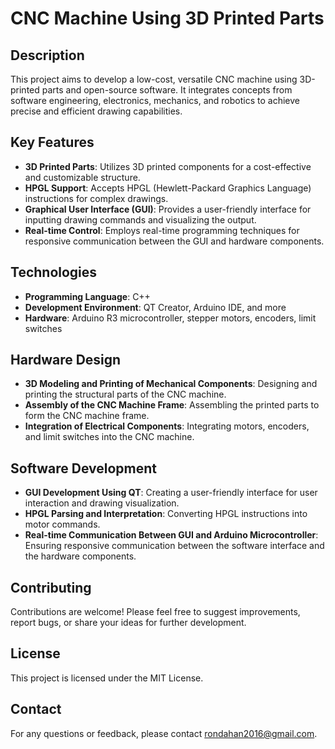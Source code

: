 # CNC Machine Using 3D Printed Parts

## Description
This project aims to develop a low-cost, versatile CNC machine using 3D-printed parts and open-source software. It integrates concepts from software engineering, electronics, mechanics, and robotics to achieve precise and efficient drawing capabilities.

## Key Features
- **3D Printed Parts**: Utilizes 3D printed components for a cost-effective and customizable structure.
- **HPGL Support**: Accepts HPGL (Hewlett-Packard Graphics Language) instructions for complex drawings.
- **Graphical User Interface (GUI)**: Provides a user-friendly interface for inputting drawing commands and visualizing the output.
- **Real-time Control**: Employs real-time programming techniques for responsive communication between the GUI and hardware components.

## Technologies
- **Programming Language**: C++
- **Development Environment**: QT Creator, Arduino IDE, and more
- **Hardware**: Arduino R3 microcontroller, stepper motors, encoders, limit switches

## Hardware Design
- **3D Modeling and Printing of Mechanical Components**: Designing and printing the structural parts of the CNC machine.
- **Assembly of the CNC Machine Frame**: Assembling the printed parts to form the CNC machine frame.
- **Integration of Electrical Components**: Integrating motors, encoders, and limit switches into the CNC machine.

## Software Development
- **GUI Development Using QT**: Creating a user-friendly interface for user interaction and drawing visualization.
- **HPGL Parsing and Interpretation**: Converting HPGL instructions into motor commands.
- **Real-time Communication Between GUI and Arduino Microcontroller**: Ensuring responsive communication between the software interface and the hardware components.

## Contributing
Contributions are welcome! Please feel free to suggest improvements, report bugs, or share your ideas for further development.

## License
This project is licensed under the MIT License.

## Contact
For any questions or feedback, please contact [rondahan2016@gmail.com](mailto:rondahan2016@gmail.com).
